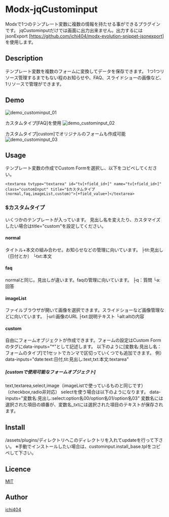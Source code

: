 Modx-jqCustominput
====

Modxで1つのテンプレート変数に複数の情報を持たせる事ができるプラグインです。
jqCustominputだけでは画面に出力出来ません。出力するにはjsonExport [<https://github.com/ichi404/modx-evolution-snippet-jsonexport>]を使用します。

## Description
テンプレート変数を複数のフォームに変換してデータを保存できます。
1つ1つリソース管理するまでもない程のお知らせや、FAQ、スライドショーの画像など、1リソースで管理ができます。

## Demo
![demo_custominput_01](https://user-images.githubusercontent.com/912482/29911155-ccd952b4-8e67-11e7-8edc-7f73683801f4.jpg)

カスタムタイプ[FAQ]を使用
![demo_custominput_02](https://user-images.githubusercontent.com/912482/29911156-ccda2db0-8e67-11e7-916c-7315bfd6e2e1.jpg)

カスタムタイプ[custom]でオリジナルのフォームも作成可能
![demo_custominput_03](https://user-images.githubusercontent.com/912482/29911157-ccdf1e1a-8e67-11e7-8f84-82bf45a9931e.jpg)

## Usage
テンプレート変数の作成でCustom Formを選択し、以下をコピペしてください。
```
<textarea tvtype="textarea" id="tv[+field_id+]" name="tv[+field_id+]" class="customInput" title="$カスタムタイプ(normal,faq,imageList,custom)">[+field_value+]</textarea>
```
### $カスタムタイプ
いくつかのテンプレートが入っています。
見出し名を変えたり、カスタマイズしたい場合はtitle="custom"を設定してください。

#### normal
タイトル+本文の組み合わせ。お知らせなどの管理に向いています。
├tit:見出し（日付とか）
└txt:本文

#### faq
normalと同じ。見出しが違います。faqの管理に向いています。
├q：質問
└a:回答
 
#### imageList
ファイルブラウザが開いて画像を選択できます。スライドショーなど画像管理などに向いています。
├url:画像のURL
├txt:説明テキスト
└alt:altの内容

#### custom
自由にフォームオブジェクトが作成できます。フォームの設定はCustom Formのタグにdata-inputs="*"として記述します。
以下のように[変数名:見出し名：フォームのタイプ]で1セットでカンマで区切っていくつでも追加できます。
例）data-inputs="date:text:日付,tit:見出し:text,txt:本文:textarea"
 
##### [customで使用可能なフォームオブジェクト] 
text,textarea,select,image（imageListで使っているものと同じです）（checkbox,radio非対応）
selectを使う場合は以下のようになります。
data-inputs="変数名:見出し:select:option名00/option名01/option名03"
変数名には選択された項目の順番が、変数名_txtには選択された項目のテキストが保存されます。

## Install
/assets/plugins/ディレクトリへこのディレクトリを入れてupdateを行って下さい。
※手動でインストールしたい場合は、custominput.install_base.tplをコピペして下さい。


## Licence

[MIT](https://github.com/tcnksm/tool/blob/master/LICENCE)

## Author

[ichi404](https://github.com/ichi404)